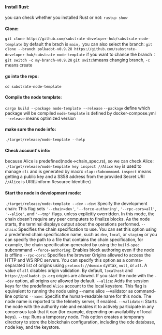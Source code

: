 #### Install Rust: 
you can check whether you installed Rust or not: `rustup show`

#### Clone: 
`git clone https//github.com/substrate-developer-hub/substrate-node-template`
by default the brach is `main`，you can also select the branch: `git clone --branch polkadot-v0.9.28 https://github.com/substrate-developer-hub/substrate-node-template`
if you want to chance the branch：`git switch -c my-branch-v0.9.28`
`git switch`means changing branch, `-c` means create

#### go into the repo: 
`cd substrate-node-template`

#### Compile the node template: 
`cargo build --package node-template --release`
`--package` define which package will be compiled
`node-template` is defined by docker-compose.yml
`--release` means optimized version

#### make sure the node info: 
`./target/release/node-template --help`

#### Check account's info: 
because Alice is predefined(node->chain_spec.rs), so we can check Alice: `./target/release/node-template key inspect //Alice`
`key` is used to manage `cli` and is generated by macro `clap::Subcommand`. 
`inspect` means getting a public key and a SS58 address from the provided Secret URI
`//Alice` is URI(Uniform Resource Identifier)

#### Start the node in development mode: 
`./target/release/node-template --dev`
`--dev`: Specify the development chain: This flag sets `'--chain=dev'`, `'--force-authoring'`, `'--rpc-cors=all'`, `'--alice'`, and `'--tmp'` flags. unless explicitly overridden. In this mode, the chain doesn't require any peer computers to finalize blocks. As the node starts, the terminal displays output about the operations performed.
`--chain`: Specifies the chain specification to use. You can set this option using a predefined chain specification name, such as `dev`, `local`, or `staging` or you can specify the path to a file that contains the chain specification, for example, the chain specification generated by using the `build-spec` subcommand 
`--force-authoring`: Enables block authoring even if the node is offline
`--rpc-cors`: Specifies the browser Origins allowed to access the HTTP and WS RPC servers. You can specify this option as a comma-separated list of origins using `protocol://domain` syntax, `null`, or `all`. A value of `all` disables origin validation. By default, `localhost` and `https://polkadot.js.org` origins are allowed. If you start the node with the `--dev` option, all origins are allowed by default.
`--alice`: Adds the session keys for the predefined `Alice` account to the local keystore. This flag is equivalent to running the node using --name alice --validator as command-line options
`--name`: Specifis the human-readable name for this node. The node name is reported to the telmetry server, if enabled.
`--validator`: Starts the node with the authority role and enables it to actively participate in any consensus task that it can (for example, depending on availability of local keys).
`--tmp`: Runs a temporary node. This option creates a temporary directory to store the blockchain configuration, including the ode database, node key, and the keystore.
